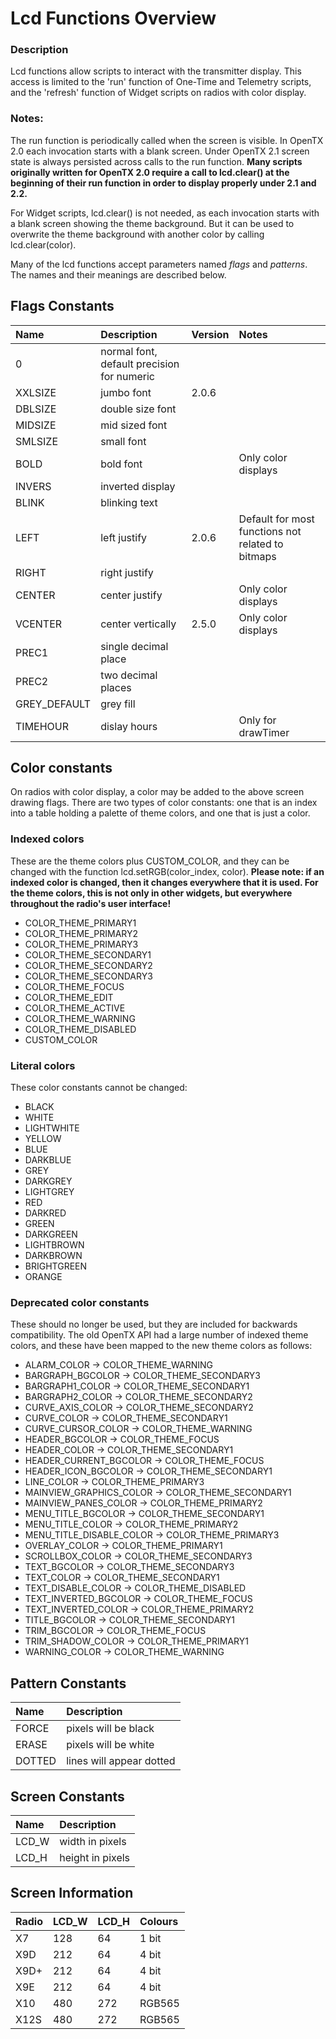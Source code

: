 # Lcd Functions Overview

### Description

Lcd functions allow scripts to interact with the transmitter display. This access is limited to the 'run' function of One-Time and Telemetry scripts, and the 'refresh' function of Widget scripts on radios with color display.

### Notes:

The run function is periodically called when the screen is visible. In OpenTX 2.0 each invocation starts with a blank screen. Under OpenTX 2.1 screen state is always persisted across calls to the run function. **Many scripts originally written for OpenTX 2.0 require a call to lcd.clear\(\) at the beginning of their run function in order to display properly under 2.1 and 2.2.** 

For Widget scripts, lcd.clear\(\) is not needed, as each invocation starts with a blank screen showing the theme background. But it can be used to overwrite the theme background with another color by calling lcd.clear\(color\).

Many of the lcd functions accept parameters named _flags_ and _patterns_. The names and their meanings are described below.

## Flags Constants

| Name | Description | Version | Notes |
| :--- | :--- | :--- | :--- |
| 0 | normal font, default precision for numeric |  |  |
| XXLSIZE | jumbo font | 2.0.6 |  |
| DBLSIZE | double size font |  |  |
| MIDSIZE | mid sized font |  |  |
| SMLSIZE | small font |  |  |
| BOLD | bold font |  | Only color displays |
| INVERS | inverted display |  |  |
| BLINK | blinking text |  |  |
| LEFT | left justify | 2.0.6 | Default for most functions not related to bitmaps |
| RIGHT | right justify |  |  |
| CENTER | center justify |  | Only color displays |
| VCENTER | center vertically | 2.5.0 | Only color displays |
| PREC1 | single decimal place |  |  |
| PREC2 | two decimal places |  |  |
| GREY\_DEFAULT | grey fill |  |  |
| TIMEHOUR | dislay hours |  | Only for drawTimer |

## Color constants

On radios with color display, a color may be added to the above screen drawing flags. There are two types of color constants: one that is an index into a table holding a palette of theme colors, and one that is just a color.

### Indexed colors

These are the theme colors plus CUSTOM\_COLOR, and they can be changed with the function lcd.setRGB\(color\_index, color\). **Please note: if an indexed color is changed, then it changes everywhere that it is used. For the theme colors, this is not only in other widgets, but everywhere throughout the radio's user interface!**

* COLOR\_THEME\_PRIMARY1
* COLOR\_THEME\_PRIMARY2
* COLOR\_THEME\_PRIMARY3
* COLOR\_THEME\_SECONDARY1
* COLOR\_THEME\_SECONDARY2
* COLOR\_THEME\_SECONDARY3
* COLOR\_THEME\_FOCUS
* COLOR\_THEME\_EDIT
* COLOR\_THEME\_ACTIVE
* COLOR\_THEME\_WARNING
* COLOR\_THEME\_DISABLED
* CUSTOM\_COLOR

### Literal colors

These color constants cannot be changed:

* BLACK
* WHITE
* LIGHTWHITE
* YELLOW
* BLUE
* DARKBLUE
* GREY
* DARKGREY
* LIGHTGREY
* RED
* DARKRED
* GREEN
* DARKGREEN
* LIGHTBROWN
* DARKBROWN
* BRIGHTGREEN
* ORANGE

### Deprecated color constants

These should no longer be used, but they are included for backwards compatibility. The old OpenTX API had a large number of indexed theme colors, and these have been mapped to the new theme colors as follows:

* ALARM\_COLOR -&gt; COLOR\_THEME\_WARNING
* BARGRAPH\_BGCOLOR -&gt; COLOR\_THEME\_SECONDARY3
* BARGRAPH1\_COLOR -&gt; COLOR\_THEME\_SECONDARY1
* BARGRAPH2\_COLOR -&gt; COLOR\_THEME\_SECONDARY2
* CURVE\_AXIS\_COLOR -&gt; COLOR\_THEME\_SECONDARY2
* CURVE\_COLOR -&gt; COLOR\_THEME\_SECONDARY1
* CURVE\_CURSOR\_COLOR -&gt; COLOR\_THEME\_WARNING
* HEADER\_BGCOLOR -&gt; COLOR\_THEME\_FOCUS
* HEADER\_COLOR -&gt; COLOR\_THEME\_SECONDARY1
* HEADER\_CURRENT\_BGCOLOR -&gt; COLOR\_THEME\_FOCUS
* HEADER\_ICON\_BGCOLOR -&gt; COLOR\_THEME\_SECONDARY1
* LINE\_COLOR -&gt; COLOR\_THEME\_PRIMARY3
* MAINVIEW\_GRAPHICS\_COLOR -&gt; COLOR\_THEME\_SECONDARY1
* MAINVIEW\_PANES\_COLOR -&gt; COLOR\_THEME\_PRIMARY2
* MENU\_TITLE\_BGCOLOR -&gt; COLOR\_THEME\_SECONDARY1
* MENU\_TITLE\_COLOR -&gt; COLOR\_THEME\_PRIMARY2
* MENU\_TITLE\_DISABLE\_COLOR -&gt; COLOR\_THEME\_PRIMARY3
* OVERLAY\_COLOR -&gt; COLOR\_THEME\_PRIMARY1
* SCROLLBOX\_COLOR -&gt; COLOR\_THEME\_SECONDARY3
* TEXT\_BGCOLOR -&gt; COLOR\_THEME\_SECONDARY3
* TEXT\_COLOR -&gt; COLOR\_THEME\_SECONDARY1
* TEXT\_DISABLE\_COLOR -&gt; COLOR\_THEME\_DISABLED
* TEXT\_INVERTED\_BGCOLOR -&gt; COLOR\_THEME\_FOCUS
* TEXT\_INVERTED\_COLOR -&gt; COLOR\_THEME\_PRIMARY2
* TITLE\_BGCOLOR -&gt; COLOR\_THEME\_SECONDARY1
* TRIM\_BGCOLOR -&gt; COLOR\_THEME\_FOCUS
* TRIM\_SHADOW\_COLOR -&gt; COLOR\_THEME\_PRIMARY1
* WARNING\_COLOR -&gt; COLOR\_THEME\_WARNING

## Pattern Constants

| Name | Description |
| :--- | :--- |
| FORCE | pixels will be black |
| ERASE | pixels will be white |
| DOTTED | lines will appear dotted |

## Screen Constants

| Name | Description |
| :--- | :--- |
| LCD\_W | width in pixels |
| LCD\_H | height in pixels |

## Screen Information

| Radio | LCD\_W | LCD\_H | Colours |
| :--- | :--- | :--- | :--- |
| X7 | 128 | 64 | 1 bit |
| X9D | 212 | 64 | 4 bit |
| X9D+ | 212 | 64 | 4 bit |
| X9E | 212 | 64 | 4 bit |
| X10 | 480 | 272 | RGB565 |
| X12S | 480 | 272 | RGB565 |

